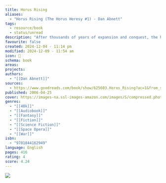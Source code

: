 ```yaml
---
title: Horus Rising
aliases:
  - "Horus Rising (The Horus Heresy #1) - Dan Abnett"
tags:
  - resource/book
  - status/unread
description: "After thousands of years of expansion and conquest, the human Imperium is at its height. His dream for humanity accomplished, the Emperor hands over the reins of power to his Warmaster, Horus, and heads back to Terra. But is Horus strong enough to control his fellow commanders and continue the Emperor's grand design, or will such incredible power corrupt him?"
favourite: false
created: 2024-12-04 - 11:14 pm
modified: 2024-12-09 - 11:54 am
icon: 📘
schema: book
areas: 
projects: 
authors:
  - "[[Dan Abnett]]"
sources:
  - https://www.goodreads.com/book/show/625603.Horus_Rising?ac=1&from_search=true&qid=OEqhJpEbca&rank=1
published: 2006-04-25
cover: https://images-na.ssl-images-amazon.com/images/S/compressed.photo.goodreads.com/books/1414166935i/625603.jpg
genres:
  - "[[40k]]"
  - "[[Audiobook]]"
  - "[[Fantasy]]"
  - "[[Fiction]]"
  - "[[Science Fiction]]"
  - "[[Space Opera]]"
  - "[[War]]"
isbn:
  - "9781844162949"
language: English
pages: 416
rating: 4
score: 4.24
---
```


![](https://images-na.ssl-images-amazon.com/images/S/compressed.photo.goodreads.com/books/1414166935i/625603.jpg)
